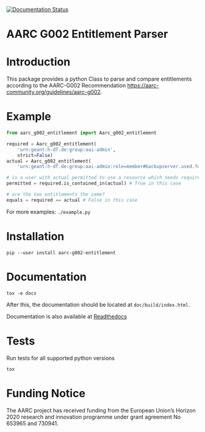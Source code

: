 [![Documentation Status](https://readthedocs.org/projects/aarc-g002-entitlement/badge/?version=latest&token=5f5165c8ebde7726ae9df9f62331a59e7344d6e61a4bb9ea8c97cecfae25f4f3)](https://aarc-g002-entitlement.readthedocs.io/en/latest/?badge=latest)
# AARC G002 Entitlement Parser

# Introduction
This package provides a python Class to parse and compare entitlements according
to the AARC-G002 Recommendation https://aarc-community.org/guidelines/aarc-g002.


# Example

```python
from aarc_g002_entitlement import Aarc_g002_entitlement

required = Aarc_g002_entitlement(
    'urn:geant:h-df.de:group:aai-admin',
    strict=False)
actual = Aarc_g002_entitlement(
    'urn:geant:h-df.de:group:aai-admin:role=member#backupserver.used.for.developmt.de')

# is a user with actual permitted to use a resource which needs required?
permitted = required.is_contained_in(actual) # True in this case

# are the two entitlements the same?
equals = required == actual # False in this case
```

For more examples: `./example.py`

# Installation
```
pip --user install aarc-g002-entitlement
```

# Documentation
```
tox -e docs
```
After this, the documentation should be located at `doc/build/index.html`.

Documentation is also available at [Readthedocs](https://aarc-g002-entitlement.readthedocs.io/en/latest)

# Tests
Run tests for all supported python versions
```
tox
```

# Funding Notice
The AARC project has received funding from the European Union’s Horizon
2020 research and innovation programme under grant agreement No 653965 and
730941.
